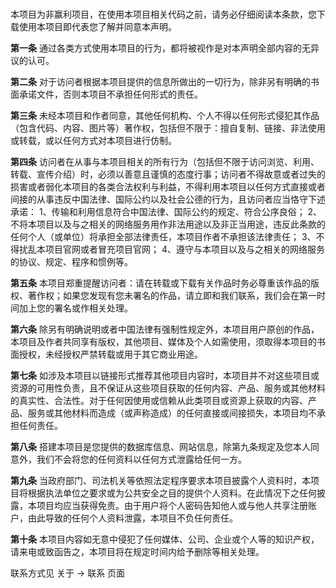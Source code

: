 # <!-- 免责声明 --> <!-- {docsify-ignore} -->

本项目为非赢利项目，在使用本项目相关代码之前，请务必仔细阅读本条款，您下载使用本项目即代表您了解并同意本声明。

 **第一条**  通过各类方式使用本项目的行为，都将被视作是对本声明全部内容的无异议的认可。

 **第二条**  对于访问者根据本项目提供的信息所做出的一切行为，除非另有明确的书面承诺文件，否则本项目不承担任何形式的责任。

 **第三条**  未经本项目和作者同意，其他任何机构、个人不得以任何形式侵犯其作品（包含代码、内容、图片等）著作权，包括但不限于：擅自复制、链接、非法使用或转载，或以任何方式对本项目进行仿制。

 **第四条**  访问者在从事与本项目相关的所有行为（包括但不限于访问浏览、利用、转载、宣传介绍）时，必须以善意且谨慎的态度行事；访问者不得故意或者过失的损害或者弱化本项目的各类合法权利与利益，不得利用本项目以任何方式直接或者间接的从事违反中国法律、国际公约以及社会公德的行为，且访问者应当恪守下述承诺：
1、传输和利用信息符合中国法律、国际公约的规定、符合公序良俗；
2、不将本项目以及与之相关的网络服务用作非法用途以及非正当用途，违反此条款的任何个人（或单位）将承担全部法律责任，本项目作者不承担该法律责任；
3、不得扰乱本项目官网或者冒充项目官网；
4、遵守与本项目以及与之相关的网络服务的协议、规定、程序和惯例等。

 **第五条**  本项目郑重提醒访问者：请在转载或下载有关作品时务必尊重该作品的版权、著作权；如果您发现有您未署名的作品，请立即和我们联系，我们会在第一时间加上您的署名或作相关处理。

 **第六条**  除另有明确说明或者中国法律有强制性规定外，本项目用户原创的作品，本项目及作者共同享有版权，其他项目、媒体及个人如需使用，须取得本项目的书面授权，未经授权严禁转载或用于其它商业用途。

 **第七条**  如涉及本项目以链接形式推荐其他项目内容时，本项目并不对这些项目或资源的可用性负责，且不保证从这些项目获取的任何内容、产品、服务或其他材料的真实性、合法性。对于任何因使用或信赖从此类项目或资源上获取的内容、产品、服务或其他材料而造成（或声称造成）的任何直接或间接损失，本项目均不承担任何责任。

 **第八条**  搭建本项目是您提供的数据库信息、网站信息，除第九条规定及您本人同意外，我们不会将您的任何资料以任何方式泄露给任何一方。

 **第九条**  当政府部门、司法机关等依照法定程序要求本项目披露个人资料时，本项目将根据执法单位之要求或为公共安全之目的提供个人资料。在此情况下之任何披露，本项目均应当获得免责。由于用户将个人密码告知他人或与他人共享注册账户，由此导致的任何个人资料泄露，本项目不负任何责任。

 **第十条**  本项目内容如无意中侵犯了任何媒体、公司、企业或个人等的知识产权，请来电或致函告之，本项目将在规定时间内给予删除等相关处理。


联系方式见 关于 -> 联系 页面